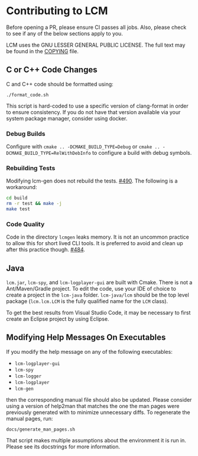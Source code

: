 # Contributing to LCM

Before opening a PR, please ensure CI passes all jobs. Also, please check to see if any of the below
sections apply to you.

LCM uses the GNU LESSER GENERAL PUBLIC LICENSE. The full text may be found in the
[COPYING](https://github.com/lcm-proj/lcm/blob/master/COPYING) file.

## C or C++ Code Changes

C and C++ code should be formatted using:

```shell
./format_code.sh
```

This script is hard-coded to use a specific version of clang-format in order to ensure consistency.
If you do not have that version available via your system package manager, consider using docker.

### Debug Builds

Configure with `cmake .. -DCMAKE_BUILD_TYPE=Debug` or `cmake .. -DCMAKE_BUILD_TYPE=RelWithDebInfo`
to configure a build with debug symbols.

### Rebuilding Tests

Modifying lcm-gen does not rebuild the tests. [#490](https://github.com/lcm-proj/lcm/issues/490).
The following is a workaround:

```bash
cd build
rm -r test && make -j
make test
```

### Code Quality

Code in the directory `lcmgen` leaks memory. It is not an uncommon practice to allow this for short
lived CLI tools. It is preferred to avoid and clean up after this practice though.
[#484](https://github.com/lcm-proj/lcm/issues/484).

## Java

`lcm.jar`, `lcm-spy`, and `lcm-logplayer-gui` are built with Cmake. There is not a Ant/Maven/Gradle
 project. To edit the code, use your IDE of choice to create a project in the `lcm-java` folder.
 `lcm-java/lcm` should be the top level package (`lcm.lcm.LCM` is the fully qualified name for the
 `LCM` class). 
 
To get the best results from Visual Studio Code, it may be necessary to first create an Eclipse
project by using Eclipse.

## Modifying Help Messages On Executables

If you modify the help message on any of the following executables:

- `lcm-logplayer-gui`
- `lcm-spy`
- `lcm-logger`
- `lcm-logplayer`
- `lcm-gen`

then the corresponding manual file should also be updated. Please consider using a version of
help2man that matches the one the man pages were previously generated with to minimize unnecessary
diffs. To regenerate the manual pages, run:

```shell
docs/generate_man_pages.sh
```

That script makes multiple assumptions about the environment it is run in. Please see its docstrings
for more information.
